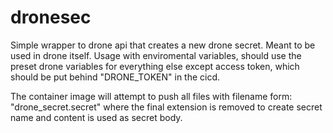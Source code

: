 # dronesec
Simple wrapper to drone api that creates a new drone secret. Meant to be used in drone itself. Usage with enviromental variables, should use the preset drone variables for everything else except access token, which should be put behind "DRONE_TOKEN" in the cicd.

The container image will attempt to push all files with filename form: "drone_secret.secret" where the final extension is removed to create secret name and content is used as secret body.
